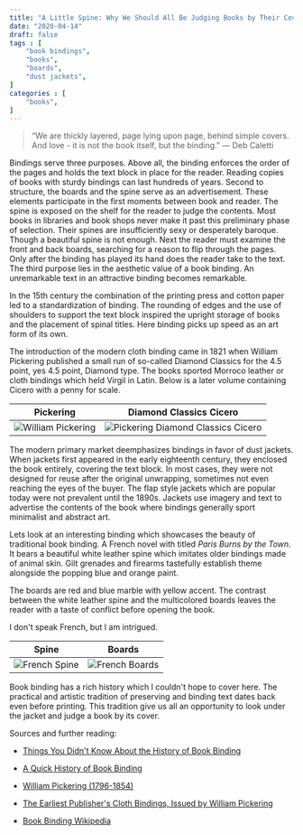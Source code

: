 ```yaml
---
title: "A Little Spine: Why We Should All Be Judging Books by Their Covers"
date: "2020-04-14" 
draft: false 
tags : [
    "book bindings",
    "books",
    "boards",
    "dust jackets",
]
categories : [
    "books",
]
---
```


> “We are thickly layered, page lying upon page, behind simple covers. And love - it is not the book itself, but the binding.”
― Deb Caletti

Bindings serve three purposes. Above all, the binding enforces the order of the pages and holds the text block in place for the reader. Reading copies of books with sturdy bindings can last hundreds of years. Second to structure, the boards and the spine serve as an advertisement. These elements participate in the first moments between book and reader. The spine is exposed on the shelf for the reader to judge the contents. Most books in libraries and book shops never make it past this preliminary phase of selection. Their spines are insufficiently sexy or desperately baroque. Though a beautiful spine is not enough. Next the reader must examine the front and back boards, searching for a reason to flip through the pages. Only after the binding has played its hand does the reader take to the text. The third purpose lies in the aesthetic value of a book binding. An unremarkable text in an attractive binding becomes remarkable. 

In the 15th century the combination of the printing press and cotton paper led to a standardization of binding. The rounding of edges and the use of shoulders to support the text block inspired the upright storage of books and the placement of spinal titles. Here binding picks up speed as an art form of its own.

The introduction of the modern cloth binding came in 1821 when William Pickering published a small run of so-called Diamond Classics for the 4.5 point, yes 4.5 point, Diamond type. The books sported Morroco leather or cloth bindings which held Virgil in Latin. Below is a later volume containing Cicero with a penny for scale.

 Pickering | Diamond Classics Cicero 
:-------------------------:|:-------------------------:
 ![William Pickering](/img/bindings-and-boards/pick.jpg) | ![Pickering Diamond Classics Cicero](/img/bindings-and-boards/diamond-classic-cicero.jpg) 


The modern primary market deemphasizes bindings in favor of dust jackets. When jackets first appeared in the early eighteenth century, they enclosed the book entirely, covering the text block. In most cases, they were not designed for reuse after the original unwrapping, sometimes not even reaching the eyes of the buyer. The flap style jackets which are popular today were not prevalent until the 1890s. Jackets use imagery and text to advertise the contents of the book where bindings generally sport minimalist and abstract art. 

Lets look at an interesting binding which showcases the beauty of traditional book binding. A French novel with titled *Paris Burns by the Town*. It bears a beautiful white leather spine which imitates older bindings made of animal skin. Gilt grenades and firearms tastefully establish theme alongside the popping blue and orange paint.

The boards are red and blue marble with yellow accent. The contrast between the white leather spine and the multicolored boards leaves the reader with a taste of conflict before opening the book.

I don't speak French, but I am intrigued.

 Spine | Boards 
:-------------------------:|:-------------------------:
![French Spine](/img/bindings-and-boards/italian-spine.png) | ![French Boards](/img/bindings-and-boards/italian-board.png)


Book binding has a rich history which I couldn't hope to cover here. The practical and artistic tradition of preserving and binding text dates back even before printing. This tradition give us all an opportunity to look under the jacket and judge a book by its cover.

Sources and further reading:


* [Things You Didn't Know About the History of Book Binding](https://www.advantagebookbinding.com/blog/book-binding/things-didnt-know-history-book-binding/)

* [A Quick History of Book Binding](https://blog.bookstellyouwhy.com/bid/230074/a-quick-history-of-book-binding)

* [William Pickering (1796-1854)](http://www.orgs.miamioh.edu/anthologies/bijou/youngcd/pick.html)

* [The Earliest Publisher's Cloth Bindings, Issued by William Pickering](https://www.historyofinformation.com/detail.php?id=1732)

* [Book Binding Wikipedia](https://en.wikipedia.org/wiki/Bookbinding#Conservation_and_restoration)
